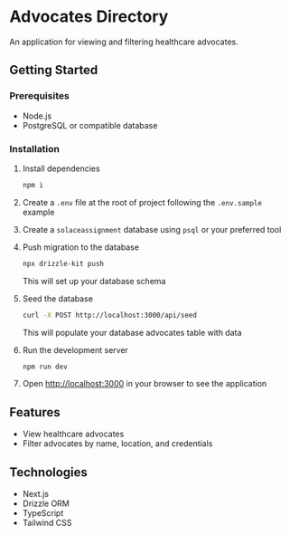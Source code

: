 # Advocates Directory

An application for viewing and filtering healthcare advocates.

## Getting Started

### Prerequisites

- Node.js
- PostgreSQL or compatible database

### Installation

1. Install dependencies
   ```bash
   npm i
   ```

2. Create a `.env` file at the root of project following the `.env.sample` example

3. Create a `solaceassignment` database using `psql` or your preferred tool

4. Push migration to the database
   ```bash
   npx drizzle-kit push
   ```
   This will set up your database schema

5. Seed the database
   ```bash
   curl -X POST http://localhost:3000/api/seed
   ```
   This will populate your database advocates table with data

6. Run the development server
   ```bash
   npm run dev
   ```

7. Open [http://localhost:3000](http://localhost:3000) in your browser to see the application

## Features

- View healthcare advocates
- Filter advocates by name, location, and credentials

## Technologies

- Next.js
- Drizzle ORM
- TypeScript
- Tailwind CSS
